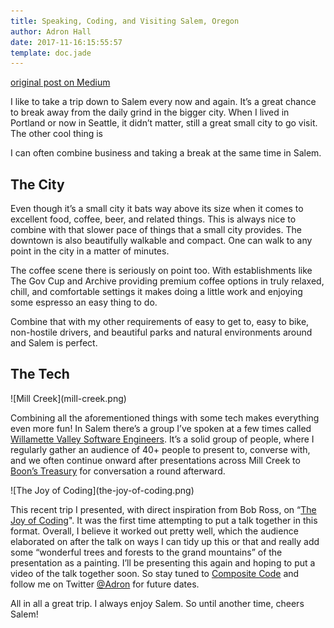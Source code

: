 ```yaml
---
title: Speaking, Coding, and Visiting Salem, Oregon
author: Adron Hall
date: 2017-11-16:15:55:57
template: doc.jade
---
```

[original post on Medium](https://medium.com/@adron/speaking-coding-and-visiting-salem-oregon-b80533464006)

I like to take a trip down to Salem every now and again. It’s a great chance to break away from the daily grind in the bigger city. When I lived in Portland or now in Seattle, it didn’t matter, still a great small city to go visit. The other cool thing is

I can often combine business and taking a break at the same time in Salem.

## The City

Even though it’s a small city it bats way above its size when it comes to excellent food, coffee, beer, and related things. This is always nice to combine with that slower pace of things that a small city provides. The downtown is also beautifully walkable and compact. One can walk to any point in the city in a matter of minutes.

The coffee scene there is seriously on point too. With establishments like The Gov Cup and Archive providing premium coffee options in truly relaxed, chill, and comfortable settings it makes doing a little work and enjoying some espresso an easy thing to do.

Combine that with my other requirements of easy to get to, easy to bike, non-hostile drivers, and beautiful parks and natural environments around and Salem is perfect.

## The Tech

<div class="image float-right">
    ![Mill Creek](mill-creek.png)
</div>

Combining all the aforementioned things with some tech makes everything even more fun! In Salem there’s a group I’ve spoken at a few times called [Willamette Valley Software Engineers](https://www.meetup.com/WVSE-meetup/). It’s a solid group of people, where I regularly gather an audience of 40+ people to present to, converse with, and we often continue onward after presentations across Mill Creek to [Boon’s Treasury](https://www.mcmenamins.com/boons-treasury) for conversation a round afterward.


<div class="image float-right">
    ![The Joy of Coding](the-joy-of-coding.png)
</div>

This recent trip I presented, with direct inspiration from Bob Ross, on “[The Joy of Coding](http://blog.adron.me/talks/joy-of-coding/)". It was the first time attempting to put a talk together in this format. Overall, I believe it worked out pretty well, which the audience elaborated on after the talk on ways I can tidy up this or that and really add some “wonderful trees and forests to the grand mountains” of the presentation as a painting. I’ll be presenting this again and hoping to put a video of the talk together soon. So stay tuned to [Composite Code](http://blog.adron.me/) and follow me on Twitter [@Adron](https://twitter.com/Adron) for future dates.

All in all a great trip. I always enjoy Salem. So until another time, cheers Salem!
